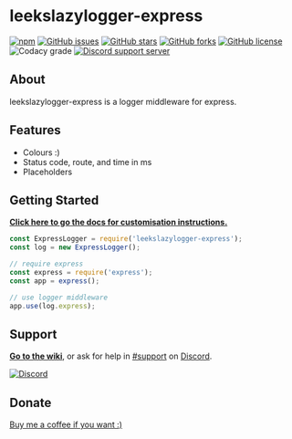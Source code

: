 # leekslazylogger-express

[![npm](https://img.shields.io/npm/v/leekslazylogger-express/latest?style=flat-square)](https://www.npmjs.com/package/leekslazylogger-express)   [![GitHub issues](https://img.shields.io/github/issues/eartharoid/leekslazylogger-express?style=flat-square)](https://github.com/eartharoid/leekslazylogger-express/issues)    [![GitHub stars](https://img.shields.io/github/stars/eartharoid/leekslazylogger-express?style=flat-square)](https://github.com/eartharoid/leekslazylogger-express/stargazers)    [![GitHub forks](https://img.shields.io/github/forks/eartharoid/leekslazylogger-express?style=flat-square)](https://github.com/eartharoid/leekslazylogger-express/network)    [![GitHub license](https://img.shields.io/github/license/eartharoid/leekslazylogger-express?style=flat-square)](https://github.com/eartharoid/leekslazylogger-express/blob/master/LICENSE)    ![Codacy grade](https://img.shields.io/codacy/grade/8af9d1431018457385c8774147410009?logo=codacy&style=flat-square)    [![Discord support server](https://discordapp.com/api/guilds/451745464480432129/embed.png?style=shield)](https://discord.gg/pXc9vyC)

## About

leekslazylogger-express is a logger middleware for express.

## Features

- Colours :)
- Status code, route, and time in ms
- Placeholders

## Getting Started

[**Click here to go the docs for customisation instructions.**](https://logger.eartharoid.me/extensions/express/)

```js
const ExpressLogger = require('leekslazylogger-express');
const log = new ExpressLogger();

// require express
const express = require('express');
const app = express();

// use logger middleware
app.use(log.express);
```

## Support

**[Go to the wiki](https://logger.eartharoid.me/extensions/express/)**, or ask for help in [#support](https://discordapp.com/channels/451745464480432129/475351519516950548) on [Discord](https://discord.gg/pXc9vyC).

[![Discord](https://discordapp.com/api/guilds/451745464480432129/widget.png?style=banner4)](https://discord.gg/pXc9vyC)

## Donate

[Buy me a coffee if you want :)](https://ko-fi.com/eartharoid)
